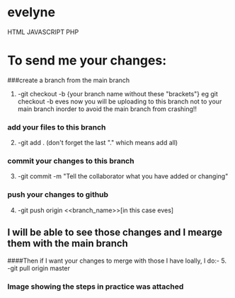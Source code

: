 # evelyne
HTML JAVASCRIPT PHP

# To send me your changes:
###create a branch from the main branch
1. -git checkout -b {your branch name without these "brackets"}
eg git checkout -b eves
now you will be uploading to this branch not to your main branch inorder to avoid the main branch from crashing!!

### add your files to this branch
2. -git add . (don't forget the last "." which means add all)

### commit your changes to this branch
3. -git commit -m "Tell the collaborator what you have added or changing"

### push your changes to github
4. -git push origin <<branch_name>>[in this case eves]


## I will be able to see those changes and I mearge them with the main branch

####Then if I want your changes to merge with those I have loally, I do:-
5. -git pull origin master

### Image showing the steps in practice was attached

